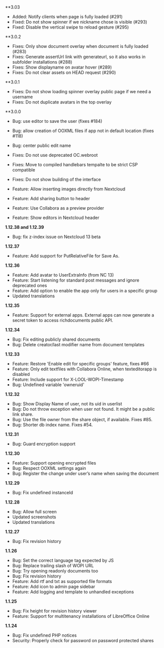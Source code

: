 **3.03
- Added: Notify clients when page is fully loaded (#291)
- Fixed: Do not show spinner if we nickname chose is visible (#293)
- Fixed:  Disable the vertical swipe to reload gesture (#295)

**3.0.2
- Fixes: Only show document overlay when document is fully loaded (#283)
- Fixes: Generate assertUrl link with generateurl, so it also works in subfolder installations (#288)
- Fixes: Show displayname on avatar hover (#289)
- Fixes: Do not clear assets on HEAD request (#290)

**3.0.1
- Fixes: Do not show loading spinner overlay public page if we need a username
- Fixes: Do not duplicate avatars in the top overlay

**3.0.0
- Bug: use editor to save the user (fixes #184)
- Bug: allow creation of OOXML files if app not in default location (fixes #118)
- Bug: center public edit name

- Fixes: Do not use deprecated OC.webroot
- Fixes: Move to compiled handlebars tempalte to be strict CSP compatible
- Fixes: Do not show building of the interface

- Feature: Allow inserting images directly from Nextcloud
- Feature: Add sharing button to header
- Feature: Use Collabora as a preview provider
- Feature: Show editors in Nextcloud header


**1.12.38 and 1.12.39**
- Bug: fix z-index issue on Nextcloud 13 beta

**1.12.37**
- Feature: Add support for PutRelativeFile for Save As.

**1.12.36**
- Feature: Add avatar to UserExtraInfo (from NC 13)
- Feature: Start listening for standard post messages and ignore deprecated ones
- Feature: Add option to enable the app only for users in a specific group
- Updated translations

**1.12.35**
- Feature: Support for external apps. External apps can now generate a secret token to access richdocuments public API.

**1.12.34**
- Bug: Fix editing publicly shared documents
- Bug: Delete creator/last modifier name from document templates

**1.12.33**
- Feature: Restore 'Enable edit for specific groups' feature, fixes #66
- Feature: Only edit textfiles with Collabora Online, when texteditorapp is disabled
- Feature: Include support for X-LOOL-WOPI-Timestamp
- Bug: Undefined variable 'owneruid'

**1.12.32**
- Bug: Show Display Name of user, not its uid in userlist
- Bug: Do not throw exception when user not found. It might be a public link share.
- Bug: Use the file owner from the share object, if available. Fixes #85.
- Bug: Shorter db index name. Fixes #54.

**1.12.31**
- Bug: Guard encryption support

**1.12.30**
- Feature: Support opening encrypted files
- Bug: Respect OOXML settings again
- Bug: Register the change under user’s name when saving the document

**1.12.29**
- Bug: Fix undefined instanceId

**1.12.28**
- Bug: Allow full screen
- Updated screenshots
- Updated translations

**1.12.27**
- Bug: Fix revision history

**1.1.26**
- Bug: Set the correct language tag expected by JS
- Bug: Replace trailing slash of WOPI URL
- Bug: Try opening readonly documents too
- Bug: Fix revision history
- Feature: Add rtf and txt as supported file formats
- Feature: Add icon to admin page sidebar
- Feature: Add logging and template to unhandled exceptions

**1.1.25**
- Bug: Fix height for revision history viewer
- Feature: Support for multitenancy installations of LibreOffice Online

**1.1.24**
- Bug: Fix undefined PHP notices
- Security: Properly check for password on password protected shares
